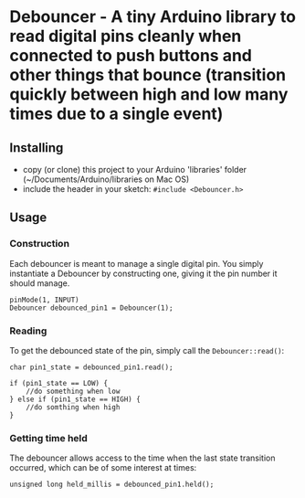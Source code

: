 # Debouncer - A tiny Arduino library to read digital pins cleanly when connected to push buttons and other things that bounce (transition quickly between high and low many times due to a single event)

## Installing

* copy (or clone) this project to your Arduino 'libraries' folder (~/Documents/Arduino/libraries on Mac OS)
* include the header in your sketch: `#include <Debouncer.h>`

## Usage

### Construction

Each debouncer is meant to manage a single digital pin. You simply instantiate a Debouncer by constructing one, giving it the pin number it should manage. 

	pinMode(1, INPUT)
	Debouncer debounced_pin1 = Debouncer(1);

### Reading

To get the debounced state of the pin, simply call the `Debouncer::read()`:

	char pin1_state = debounced_pin1.read();
	
	if (pin1_state == LOW) {
		//do something when low
	} else if (pin1_state == HIGH) {
		//do somthing when high
	}

### Getting time held

The debouncer allows access to the time when the last state transition occurred, which can be of some interest at times: 

	unsigned long held_millis = debounced_pin1.held(); 
